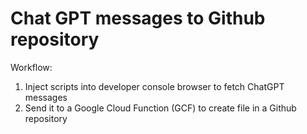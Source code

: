 # Chat GPT messages to Github repository
Workflow: 
1. Inject scripts into developer console browser to fetch ChatGPT messages
2. Send it to a Google Cloud Function (GCF) to create file in a Github repository
